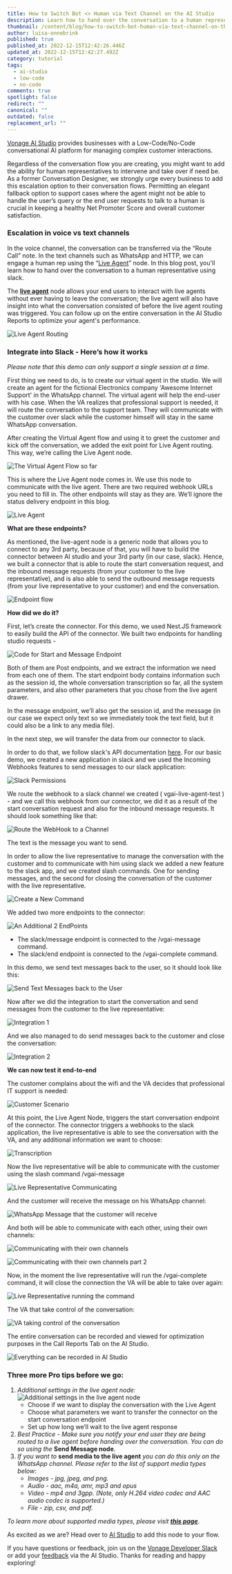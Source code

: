```yaml
---
title: How to Switch Bot <> Human via Text Channel on the AI Studio
description: Learn how to hand over the conversation to a human representative using Slack.
thumbnail: /content/blog/how-to-switch-bot-human-via-text-channel-on-the-ai-studio/ai-studio_live-agent-switch.png
author: luisa-onnebrink
published: true
published_at: 2022-12-15T12:42:26.446Z
updated_at: 2022-12-15T12:42:27.492Z
category: tutorial
tags:
  - ai-studio
  - low-code
  - no-code
comments: true
spotlight: false
redirect: ""
canonical: ""
outdated: false
replacement_url: ""
---
```

[Vonage AI Studio](https://www.vonage.com/communications-apis/ai-studio/) provides businesses with a Low-Code/No-Code conversational AI platform for managing complex customer interactions.

Regardless of the conversation flow you are creating, you might want to add the ability for human representatives to intervene and take over if need be. As a former Conversation Designer, we strongly urge every business to add this escalation option to their conversation flows. Permitting an elegant fallback option to support cases where the agent might not be able to handle the user’s query or the end user requests to talk to a human is crucial in keeping a healthy Net Promoter Score and overall customer satisfaction. 

### Escalation in voice vs text channels

In the voice channel, the conversation can be transferred via the “Route Call” note. In the text channels such as WhatsApp and HTTP, we can engage a human rep using the “[Live Agent](https://studio.docs.ai.vonage.com/whatsapp/nodes/actions/live-agent-routing)” node. In this blog post, you'll learn how to hand over the conversation to a human representative using slack.

The **[live agent](https://studio.docs.ai.vonage.com/whatsapp/nodes/actions/live-agent-routing)** node allows your end users to interact with live agents without ever having to leave the conversation; the live agent will also have insight into what the conversation consisted of before the live agent routing was triggered. You can follow up on the entire conversation in the AI Studio Reports to optimize your agent's performance.

![Live Agent Routing](/content/blog/how-to-switch-bot-human-via-text-channel-on-the-ai-studio/aspose.words.0ef49ade-cd00-4a1a-b8af-8fc6c18cf754.001.png "Live Agent Routing")

### Integrate into Slack - Here’s how it works

*Please note that this demo can only support a single session at a time.*

First thing we need to do, is to create our virtual agent in the studio. We will create an agent for the fictional Electronics company 'Awesome Internet Support' in the WhatsApp channel. The virtual agent will help the end-user with his case. When the VA realizes that professional support is needed, it will route the conversation to the support team. They will communicate with the customer over slack while the customer himself will stay in the same WhatsApp conversation.

After creating the Virtual Agent flow and using it to greet the customer and kick off the conversation, we added the exit point for Live Agent routing. This way, we’re calling the Live Agent node.

![The Virtual Agent Flow so far](/content/blog/how-to-switch-bot-human-via-text-channel-on-the-ai-studio/aspose.words.0ef49ade-cd00-4a1a-b8af-8fc6c18cf754.002.png "The Virtual Agent Flow so far")

This is where the Live Agent node comes in. We use this node to communicate with the live agent. There are two required webhook URLs you need to fill in. The other endpoints will stay as they are. We’ll ignore the status delivery endpoint in this blog.

![Live Agent](/content/blog/how-to-switch-bot-human-via-text-channel-on-the-ai-studio/aspose.words.0ef49ade-cd00-4a1a-b8af-8fc6c18cf754.003.png "Live Agent")

**What are these endpoints?**

As mentioned, the live-agent node is a generic node that allows you to connect to any 3rd party, because of that, you will have to build the connector between AI studio and your 3rd party (in our case, slack). Hence, we built a connector that is able to route the start conversation request, and the inbound message requests (from your customer to the live representative), and is also able to send the outbound message requests (from your live representative to your customer) and end the conversation.

![Endpoint flow](/content/blog/how-to-switch-bot-human-via-text-channel-on-the-ai-studio/aspose.words.0ef49ade-cd00-4a1a-b8af-8fc6c18cf754.004.png "Endpoint flow")

**How did we do it?**

First, let’s create the connector.
For this demo, we used Nest.JS framework to easily build the API of the connector. We built two endpoints for handling studio requests -

![Code for Start and Message Endpoint](/content/blog/how-to-switch-bot-human-via-text-channel-on-the-ai-studio/aspose.words.0ef49ade-cd00-4a1a-b8af-8fc6c18cf754.005.png "Code for Start and Message Endpoint")

Both of them are Post endpoints, and we extract the information we need from each one of them. The start endpoint body contains information such as the session id, the whole conversation transcription so far, all the system parameters, and also other parameters that you chose from the live agent drawer.

In the message endpoint, we’ll also get the session id, and the message (in our case we expect only text so we immediately took the text field, but it could also be a link to any media file).

In the next step, we will transfer the data from our connector to slack.

In order to do that, we follow slack's API documentation [here](https://api.slack.com/start). 
For our basic demo, we created a new application in slack and we used the Incoming Webhooks features to send messages to our slack application:

![Slack Permissions](/content/blog/how-to-switch-bot-human-via-text-channel-on-the-ai-studio/aspose.words.0ef49ade-cd00-4a1a-b8af-8fc6c18cf754.006.png "Slack Permissions")

We route the webhook to a slack channel we created ( vgai-live-agent-test ) - and we call this webhook from our connector, we did it as a result of the start conversation request and also for the inbound message requests. It should look something like that:

![Route the WebHook to a Channel](/content/blog/how-to-switch-bot-human-via-text-channel-on-the-ai-studio/aspose.words.0ef49ade-cd00-4a1a-b8af-8fc6c18cf754.007.png "Route the WebHook to a Channel")

The text is the message you want to send.

In order to allow the live representative to manage the conversation with the customer and to communicate with him using slack we added a new feature to the slack app, and we created slash commands. One for sending messages, and the second for closing the conversation of the customer with the live representative.

![Create a New Command](/content/blog/how-to-switch-bot-human-via-text-channel-on-the-ai-studio/aspose.words.0ef49ade-cd00-4a1a-b8af-8fc6c18cf754.008.png "Create a New Command")

We added two more endpoints to the connector:

![An Additional 2 EndPoints](/content/blog/how-to-switch-bot-human-via-text-channel-on-the-ai-studio/aspose.words.0ef49ade-cd00-4a1a-b8af-8fc6c18cf754.009.png "An Additional 2 EndPoints")

* The slack/message endpoint is connected to the /vgai-message command.
* The slack/end endpoint is connected to the /vgai-complete command.  

In this demo, we send text messages back to the user, so it should look like this:

![Send Text Messages back to the User](/content/blog/how-to-switch-bot-human-via-text-channel-on-the-ai-studio/aspose.words.0ef49ade-cd00-4a1a-b8af-8fc6c18cf754.010.png "Send Text Messages back to the User")

Now after we did the integration to start the conversation and  send messages from the customer to the live representative:

![Integration 1](/content/blog/how-to-switch-bot-human-via-text-channel-on-the-ai-studio/integration1.png "Integration 1")

And we also managed to do send messages back to the customer and close the conversation:

![Integration 2](/content/blog/how-to-switch-bot-human-via-text-channel-on-the-ai-studio/integration2.png "Integration 2")

**We can now test it end-to-end**

The customer complains about the wifi and the VA decides that professional IT support is needed:

![Customer Scenario](/content/blog/how-to-switch-bot-human-via-text-channel-on-the-ai-studio/aspose.words.0ef49ade-cd00-4a1a-b8af-8fc6c18cf754.013.png "Customer Scenario")

At this point, the Live Agent Node, triggers the start conversation endpoint of the connector. The connector triggers a webhooks to the slack application, the live representative is able to see the conversation with the VA, and any additional information we want to choose:

![Transcription](/content/blog/how-to-switch-bot-human-via-text-channel-on-the-ai-studio/aspose.words.0ef49ade-cd00-4a1a-b8af-8fc6c18cf754.014.png "Transcription")

Now the live representative will be able to communicate with the customer using the slash command /vgai-message

![Live Representative Communicating](/content/blog/how-to-switch-bot-human-via-text-channel-on-the-ai-studio/aspose.words.0ef49ade-cd00-4a1a-b8af-8fc6c18cf754.015.png "Live Representative Communicating")

And the customer will receive the message on his WhatsApp channel:

![WhatsApp Message that the customer will receive](/content/blog/how-to-switch-bot-human-via-text-channel-on-the-ai-studio/aspose.words.0ef49ade-cd00-4a1a-b8af-8fc6c18cf754.016.png "WhatsApp Message that the customer will receive")

And both will be able to communicate with each other, using their own channels:

![Communicating with their own channels](/content/blog/how-to-switch-bot-human-via-text-channel-on-the-ai-studio/aspose.words.0ef49ade-cd00-4a1a-b8af-8fc6c18cf754.017.png "Communicating with their own channels")

![Communicating with their own channels part 2](/content/blog/how-to-switch-bot-human-via-text-channel-on-the-ai-studio/aspose.words.0ef49ade-cd00-4a1a-b8af-8fc6c18cf754.018.png "Communicating with their own channels part 2")

Now, in the moment the live representative will run the /vgai-complete command, it will close the connection the VA will be able to take over again:

![Live Representative running the command](/content/blog/how-to-switch-bot-human-via-text-channel-on-the-ai-studio/aspose.words.0ef49ade-cd00-4a1a-b8af-8fc6c18cf754.019.png "Live Representative running the command")

The VA that take control of the conversation:

![VA taking control of the conversation](/content/blog/how-to-switch-bot-human-via-text-channel-on-the-ai-studio/aspose.words.0ef49ade-cd00-4a1a-b8af-8fc6c18cf754.020.png "VA taking control of the conversation")

The entire conversation can be recorded and viewed for optimization purposes in the Call Reports Tab on the AI Studio. 

![Everything can be recorded in AI Studio](/content/blog/how-to-switch-bot-human-via-text-channel-on-the-ai-studio/aspose.words.0ef49ade-cd00-4a1a-b8af-8fc6c18cf754.021.png "Everything can be recorded in AI Studio")

### Three more Pro tips before we go:


1. *Additional settings in the live agent node:* ![Additional settings in the live agent node](/content/blog/how-to-switch-bot-human-via-text-channel-on-the-ai-studio/aspose.words.0ef49ade-cd00-4a1a-b8af-8fc6c18cf754.022.png "Additional settings in the live agent node")
   * Choose if we want to display the conversation with the Live Agent
   * Choose what parameters we want to transfer the connector on the start conversation endpoint
   * Set up how long we’ll wait to the live agent response
2. *Best Practice - Make sure you notify your end user they are being routed to a live agent before handing over the conversation. You can do so using the* **Send Message node**. 
3. *If you want to* **send media to the live agent** *you can do this only on the WhatsApp channel. Please refer to the list of support media types below:*
   * *Images - jpg, jpeg, and png.*
   * *Audio - aac, m4a, amr, mp3 and opus*
   * *Video - mp4 and 3gpp. (Note, only H.264 video codec and AAC audio codec is supported.)*
   * *File - zip, csv, and pdf.*

*To learn more about supported media types, please visit* ***[this page](https://developer.vonage.com/api/messages-olympus?theme=dark)***.

As excited as we are? Head over to [AI Studio](https://www.vonage.com/communications-apis/ai-studio/?icmp=l3nav%7Cl3nav_gototheaistudiooverviewpage_novalue) to add this node to your flow. 

If you have questions or feedback, join us on the [Vonage Developer Slack](https://developer.vonage.com/community/slack) or add your [feedback](https://studio.ai.vonage.com/support) via the AI Studio. Thanks for reading and happy exploring!
